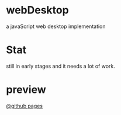 # webDesktop
a javaScript web desktop implementation


# Stat
still in early stages
and it needs a lot of work.

# preview
[@github pages](https://lionzhunter.github.io/webDesktop/)
